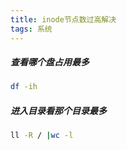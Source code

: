 ```yaml
---
title: inode节点数过高解决
tags: 系统
---
```


##### 查看哪个盘占用最多

```bash
df -ih
```

##### 进入目录看那个目录最多

```bash
ll -R / |wc -l
```



